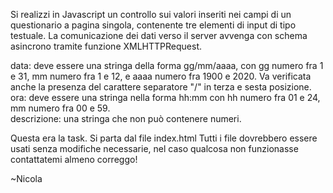 Si realizzi in Javascript un controllo sui valori inseriti nei campi di un questionario a pagina
singola, contenente tre elementi di input di tipo testuale. La comunicazione dei dati verso
il server avvenga con schema asincrono tramite funzione XMLHTTPRequest.

data: deve essere una stringa della forma gg/mm/aaaa, con gg numero fra 1 e 31, mm numero fra 1 e 12, e aaaa numero fra 1900 e 2020.  Va verificata anche la presenza del carattere separatore "/" in terza e sesta posizione.   
ora: deve essere una stringa nella forma hh:mm  con hh numero fra 01 e 24, mm numero fra 00 e 59.  
descrizione: una stringa che non può contenere numeri. 

Questa era la task. 
Si parta dal file index.html
Tutti i file dovrebbero essere usati senza modifiche necessarie, nel caso qualcosa non funzionasse contattatemi almeno correggo! 

~Nicola
